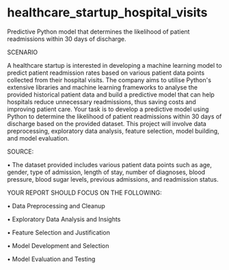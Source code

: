 # healthcare_startup_hospital_visits
Predictive Python model that determines the likelihood of patient readmissions within 30 days of discharge.

SCENARIO

A healthcare startup is interested in developing a machine learning model to predict patient readmission rates based on various patient data points collected from their hospital visits. The company aims to utilise Python's extensive libraries and machine learning frameworks to analyse the provided historical patient data and build a predictive model that can help hospitals reduce unnecessary readmissions, thus saving costs and improving patient care.
Your task is to develop a predictive model using Python to determine the likelihood of patient readmissions within 30 days of discharge based on the provided dataset. This project will involve data preprocessing, exploratory data analysis, feature selection, model building, and model evaluation.

SOURCE:

• The dataset provided includes various patient data points such as age, gender, type of admission, length of stay, number of diagnoses, blood pressure, blood sugar levels, previous admissions, and readmission status.

YOUR REPORT SHOULD FOCUS ON THE FOLLOWING:

• Data Preprocessing and Cleanup

• Exploratory Data Analysis and Insights

• Feature Selection and Justification

• Model Development and Selection

• Model Evaluation and Testing
